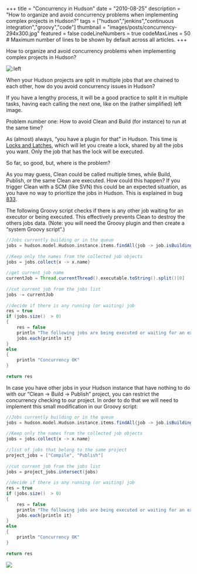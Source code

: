 +++
title = "Concurrency in Hudson"
date = "2010-08-25"
description = "How to organize and avoid concurrency problems when implementing complex projects in Hudson?"
tags = ["hudson","jenkins","continuous integration","groovy","code"]
thumbnail = "images/posts/concurrency-294x300.jpg"
featured = false
codeLineNumbers = true
codeMaxLines = 50 # Maximum number of lines to be shown by default across all articles.
+++

How to organize and avoid concurrency problems when implementing complex projects in Hudson?
<!--more-->

![:left](/images/posts/ci_cycle.png)

When your Hudson projects are split in multiple jobs that are chained to each other, how do you avoid concurrency issues in Hudson?

If you have a lengthy process, it will be a good practice to split it in multiple tasks, having each calling the next one, like on the (rather simplified) left image.

Problem number one: How to avoid Clean and Build (for instance) to run at the same time?

As (almost) always, “you have a plugin for that” in Hudson. This time is [Locks and Latches](https://web.archive.org/web/20140527100803/http://wiki.hudson-ci.org/display/HUDSON/Locks+and+Latches+plugin), which will let you create a lock, shared by all the jobs you want. Only the job that has the lock will be executed.

So far, so good, but, where is the problem?

As you may guess, Clean could be called multiple times, while Build, Publish, or the same Clean are executed. How could this happen? If you trigger Clean with a SCM (like SVN) this could be an expected situation, as you have no way to prioritize the jobs in Hudson. This is explained in bug [833](https://web.archive.org/web/20140527121346/http://issues.hudson-ci.org/browse/HUDSON-833).

The following Groovy script checks if there is any other job waiting for an executor or being executed. This effectively prevents Clean to destroy the others jobs data. (Note: you will need the Groovy plugin and then create a “system Groovy script”.)

```groovy
//Jobs currently building or in the queue
jobs = hudson.model.Hudson.instance.items.findAll{job -> job.isBuilding()} + hudson.model.Hudson.instance.items.findAll{job -> job.isInQueue()}
 
//Keep only the names from the collected job objects
jobs = jobs.collect{x -> x.name}
 
//get current job name
currentJob = Thread.currentThread().executable.toString().split()[0]
 
//cut current job from the jobs list
jobs -= currentJob
 
//decide if there is any running (or waiting) job
res = true
if (jobs.size()  > 0)
{
    res = false
    println "The following jobs are being executed or waiting for an executor"
    jobs.each{println it}
}
else
{
    println "Concurrency OK"
}
 
return res
```

In case you have other jobs in your Hudson instance that have nothing to do with our “Clean -> Build -> Publish” project, you can restrict the concurrency checking to our project. 
In order to do that we will need to implement this small modification in our Groovy script:

```groovy
//Jobs currently building or in the queue
jobs = hudson.model.Hudson.instance.items.findAll{job -> job.isBuilding()} + hudson.model.Hudson.instance.items.findAll{job -> job.isInQueue()}
 
//Keep only the names from the collected job objects
jobs = jobs.collect{x -> x.name}
 
//list of jobs that belong to the same project
project_jobs = ["Compile", "Publish"]
 
//cut current job from the jobs list
jobs = project_jobs.intersect(jobs)
 
//decide if there is any running (or waiting) job
res = true
if (jobs.size()  > 0)
{
    res = false
    println "The following jobs are being executed or waiting for an executor"
    jobs.each{println it}
}
else
{
    println "Concurrency OK"
}
 
return res
```

![](/images/posts/concurrency-294x300.jpg)
